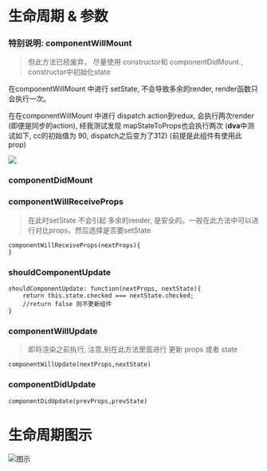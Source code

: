 
# 生命周期 & 参数

### 特别说明: componentWillMount

> 但此方法已经废弃， 尽量使用 constructor和 componentDidMount , constructor中初始化state

在componentWillMount 中进行 setState, 不会导致多余的render,   render函数只会执行一次。

在在componentWillMount 中进行 dispatch action到redux,  会执行两次render (即便是同步的action), 经我测试发现 mapStateToProps也会执行两次 (**dva**中测试如下, cc的初始值为 90, dispatch之后变为了312)  (前提是此组件有使用此prop)

![](http://owbd0ue91.bkt.clouddn.com/WX20180622-211525@2x.png)



### **componentDidMount**

### **componentWillReceiveProps**

>  在此时setState 不会引起 多余的render, 是安全的。一般在此方法中可以进行对比props，然后选择是否要setState

```
componentWillReceiveProps(nextProps){
}
```

### shouldComponentUpdate

```
shouldComponentUpdate: function(nextProps, nextState){
    return this.state.checked === nextState.checked;
    //return false 则不更新组件
}
```

### **componentWillUpdate**

> 即将渲染之前执行, 注意,别在此方法里面进行 更新 props 或者 state

```
componentWillUpdate(nextProps,nextState) 
```

### **componentDidUpdate**

```
componentDidUpdate(prevProps,prevState)
```



# 生命周期图示

![图示](http://owbd0ue91.bkt.clouddn.com/react-lifecycle.png)